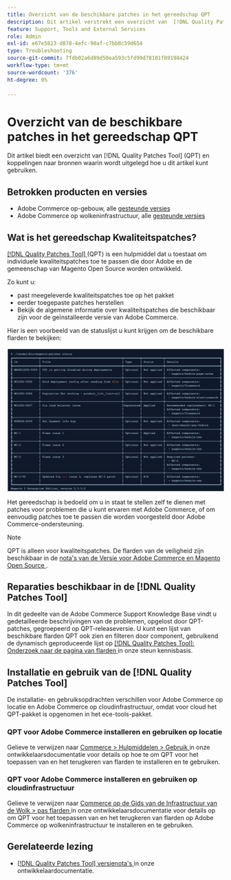 ```yaml
---
title: Overzicht van de beschikbare patches in het gereedschap QPT
description: Dit artikel verstrekt een overzicht van  [!DNL Quality Patches Tool]  (QPT) en verbindingen aan middelen die verklaren hoe te om het te gebruiken.
feature: Support, Tools and External Services
role: Admin
exl-id: e67e5823-d878-4efc-90af-c7bb8c59d654
type: Troubleshooting
source-git-commit: 7fdb02a6d89d50ea593c5fd99d78101f89198424
workflow-type: tm+mt
source-wordcount: '376'
ht-degree: 0%

---
```


# Overzicht van de beschikbare patches in het gereedschap QPT

Dit artikel biedt een overzicht van [!DNL Quality Patches Tool] (QPT) en koppelingen naar bronnen waarin wordt uitgelegd hoe u dit artikel kunt gebruiken.

## Betrokken producten en versies

* Adobe Commerce op-gebouw, alle [ gesteunde versies ](https://www.adobe.com/content/dam/cc/en/legal/terms/enterprise/pdfs/Adobe-Commerce-Software-Lifecycle-Policy.pdf)
* Adobe Commerce op wolkeninfrastructuur, alle [ gesteunde versies ](https://www.adobe.com/content/dam/cc/en/legal/terms/enterprise/pdfs/Adobe-Commerce-Software-Lifecycle-Policy.pdf)

## Wat is het gereedschap Kwaliteitspatches?

[[!DNL Quality Patches Tool] ](https://github.com/magento/quality-patches) (QPT) is een hulpmiddel dat u toestaat om individuele kwaliteitspatches toe te passen die door Adobe en de gemeenschap van Magento Open Source worden ontwikkeld.

Zo kunt u:

* past meegeleverde kwaliteitspatches toe op het pakket
* eerder toegepaste patches herstellen
* Bekijk de algemene informatie over kwaliteitspatches die beschikbaar zijn voor de geïnstalleerde versie van Adobe Commerce.

Hier is een voorbeeld van de statuslijst u kunt krijgen om de beschikbare flarden te bekijken:

![ Magento_patches_list ](/help/assets/tools/status_table.png)

Het gereedschap is bedoeld om u in staat te stellen zelf te dienen met patches voor problemen die u kunt ervaren met Adobe Commerce, of om eenvoudig patches toe te passen die worden voorgesteld door Adobe Commerce-ondersteuning.

>[!NOTE]
>
>QPT is alleen voor kwaliteitspatches. De flarden van de veiligheid zijn beschikbaar in de [ nota&#39;s van de Versie voor Adobe Commerce en Magento Open Source ](https://experienceleague.adobe.com/docs/commerce-operations/release/notes/overview.html).

## Reparaties beschikbaar in de [!DNL Quality Patches Tool]

In dit gedeelte van de Adobe Commerce Support Knowledge Base vindt u gedetailleerde beschrijvingen van de problemen, opgelost door QPT-patches, gegroepeerd op QPT-releaseversie.
U kunt een lijst van beschikbare flarden QPT ook zien en filteren door component, gebruikend de dynamisch geproduceerde lijst op [[!DNL Quality Patches Tool]: Onderzoek naar de pagina van flarden ](https://experienceleague.adobe.com/tools/commerce-quality-patches/index.html) in onze steun kennisbasis.

## Installatie en gebruik van de [!DNL Quality Patches Tool]

De installatie- en gebruiksopdrachten verschillen voor Adobe Commerce op locatie en Adobe Commerce op cloudinfrastructuur, omdat voor cloud het QPT-pakket is opgenomen in het ece-tools-pakket.

### QPT voor Adobe Commerce installeren en gebruiken op locatie

Gelieve te verwijzen naar [ Commerce > Hulpmiddelen > Gebruik ](../usage.md) in onze ontwikkelaarsdocumentatie voor details op hoe te om QPT voor het toepassen van en het terugkeren van flarden te installeren en te gebruiken.

### QPT voor Adobe Commerce installeren en gebruiken op cloudinfrastructuur

Gelieve te verwijzen naar [ Commerce op de Gids van de Infrastructuur van de Wolk > pas flarden ](https://experienceleague.adobe.com/docs/commerce-cloud-service/user-guide/develop/upgrade/apply-patches.html) in onze ontwikkelaarsdocumentatie voor details op om QPT voor het toepassen van en het terugkeren van flarden op Adobe Commerce op wolkeninfrastructuur te installeren en te gebruiken.

## Gerelateerde lezing

* [[!DNL Quality Patches Tool]  versienota&#39;s ](https://experienceleague.adobe.com/docs/commerce-operations/tools/quality-patches-tool/release-notes.html) in onze ontwikkelaardocumentatie.
